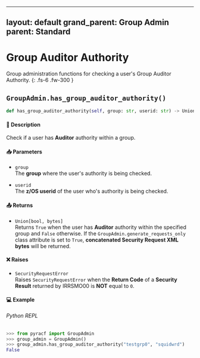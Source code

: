 ----
layout: default
grand_parent: Group Admin
parent: Standard
---

# Group Auditor Authority

Group administration functions for checking a user's Group Auditor Authority. 
{: .fs-6 .fw-300 }

## `GroupAdmin.has_group_auditor_authority()`

```python
def has_group_auditor_authority(self, group: str, userid: str) -> Union[bool, bytes]:
```

#### 📄 Description

Check if a user has **Auditor** authority within a group.

#### 📥 Parameters
* `group`<br>
  The **group** where the user's authority is being checked.

* `userid`<br>
  The **z/OS userid** of the user who's authority is being checked.

#### 📤 Returns
* `Union[bool, bytes]`<br>
  Returns `True` when the user has **Auditor** authority within the specified group and `False` otherwise. If the `GroupAdmin.generate_requests_only` class attribute is set to `True`, **concatenated Security Request XML bytes** will be returned.

#### ❌ Raises
* `SecurityRequestError`<br>
  Raises `SecurityRequestError` when the **Return Code** of a **Security Result** returned by IRRSMO00 is **NOT** equal to `0`.

#### 💻 Example

###### Python REPL
```python
>>> from pyracf import GroupAdmin
>>> group_admin = GroupAdmin()
>>> group_admin.has_group_auditor_authority("testgrp0", "squidwrd")
False
```